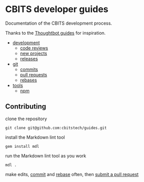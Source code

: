 # CBITS developer guides

Documentation of the CBITS development process.

Thanks to the [Thoughtbot guides](https://github.com/thoughtbot/guides) for
inspiration.

* [development](/development)
  * [code reviews](/development/code_reviews)
  * [new projects](/development/new_projects)
  * [releases](/development/releases)
* [git](/git)
  * [commits](/git/commits)
  * [pull requests](/git/pull_requests)
  * [rebases](/git/rebases)
* [tools](/tools)
  * [npm](/tools/npm)

## Contributing

clone the repository

```
git clone git@github.com:cbitstech/guides.git
```

install the Markdown lint tool

```
gem install mdl
```

run the Markdown lint tool as you work

```
mdl .
```

make edits, [commit](/git/commits) and [rebase](/git/rebases) often, then
[submit a pull request](/git/pull_requests)
